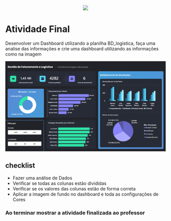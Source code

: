 <div align = "center">
 <img src="https://github.com/user-attachments/assets/c1296e23-2167-469c-838f-d0b1ed5f52f8">
</div>

# Atividade Final

Desenvolver um Dashboard utilizando a planilha BD_logistica, faça uma analise das informações e crie uma dashboard utilizando as informações como na imagem

![alt text](image.png)

## checklist

 - Fazer uma análise de Dados
 - Verificar se todas as colunas estão divididas
 - Verificar se os valores das colunas estão de forma correta
 - Aplicar a imagem de fundo no dashboard e toda as configurações de Cores


### Ao terminar mostrar a atividade finalizada ao professor
